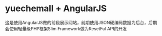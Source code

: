 # yuechemall + AngularJS

这是使用AngularJS做的前段展示网站，前期使用JSON硬编码数据为后台，后期会使用轻量级PHP框架Slim Framework做为ResetFul API的开发